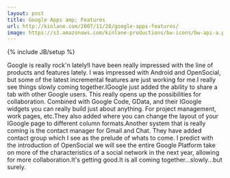 ```yaml
---
layout: post
title: Google Apps amp; Features
url: http://kinlane.com/2007/11/28/google-apps-features/
image: https://s3.amazonaws.com/kinlane-productions/bw-icons/bw-api-a.png
---
```

{% include JB/setup %}
Google is really rock'n lately!I have been really impressed with the line of products and features lately.  I was impressed with Android and OpenSocial, but some of the latest incremental features are just working for me.I really see things slowly coming together.IGoogle just added the ability to share a tab with other Google users. This really opens up the possibilities for collaboration.  Combined with Google Code, GData, and their IGoogle widgets you can really build just about anything.  For project management, work pages, etc.They also added where you can change the layout of your IGoogle page to different column formats.Another system that is really coming is the contact manager for Gmail and Chat.  They have added contact group which I see as the prelude of whats to come.  I predict with the introduction of OpenSocial we will see the entire Google Platform take on more of the characteristics of a social network in the next year, allowing for more collaboration.It's getting good.It is all coming together...slowly...but surely.
